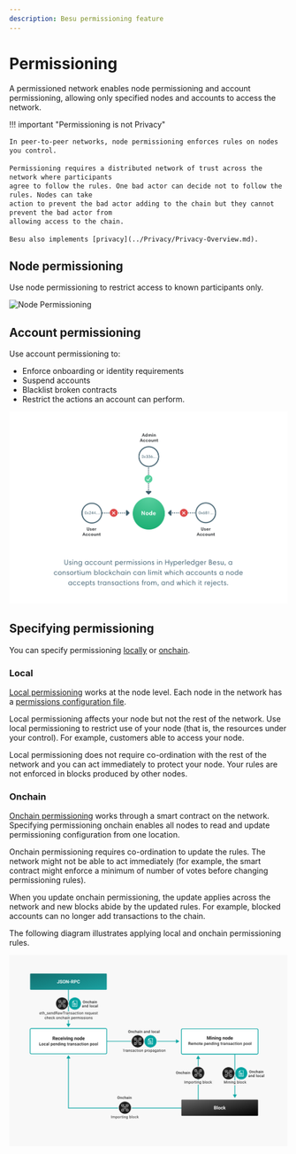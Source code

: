 ```yaml
---
description: Besu permissioning feature
---
```


# Permissioning

A permissioned network enables node permissioning and account permissioning, allowing only
specified nodes and accounts to access the network.

!!! important "Permissioning is not Privacy"

    In peer-to-peer networks, node permissioning enforces rules on nodes you control.

    Permissioning requires a distributed network of trust across the network where participants
    agree to follow the rules. One bad actor can decide not to follow the rules. Nodes can take
    action to prevent the bad actor adding to the chain but they cannot prevent the bad actor from
    allowing access to the chain.

    Besu also implements [privacy](../Privacy/Privacy-Overview.md).

## Node permissioning

Use node permissioning to restrict access to known participants only.

![Node Permissioning](../../images/node-permissioning-bad-actor.png)

## Account permissioning

Use account permissioning to:

* Enforce onboarding or identity requirements
* Suspend accounts
* Blacklist broken contracts
* Restrict the actions an account can perform.

![Account Permissioning](../../images/enterprise-ethereum-account-permissioning.png)

## Specifying permissioning

You can specify permissioning [locally](#local) or [onchain](#onchain).

### Local

[Local permissioning](../../HowTo/Limit-Access/Local-Permissioning.md) works at the node level.
Each node in the network has a [permissions configuration file].

Local permissioning affects your node but not the rest of the network. Use local permissioning to
restrict use of your node (that is, the resources under your control). For example, customers able
to access your node.

Local permissioning does not require co-ordination with the rest of the network and you can act
immediately to protect your node. Your rules are not enforced in blocks produced by other nodes.

### Onchain

[Onchain permissioning](Onchain-Permissioning.md) works through a smart contract on the network.
Specifying permissioning onchain enables all nodes to read and update permissioning configuration
from one location.

Onchain permissioning requires co-ordination to update the rules. The network might not be able to
act immediately (for example, the smart contract might enforce a minimum of number of votes before
changing permissioning rules).

When you update onchain permissioning, the update applies across the network and new blocks abide
by the updated rules. For example, blocked accounts can no longer add transactions to the chain.

The following diagram illustrates applying local and onchain permissioning rules.

![Permissioning Flow](../../images/PermissioningFlow.png)

<!-- Links -->
[permissions configuration file]: ../../HowTo/Limit-Access/Local-Permissioning.md#permissions-configuration-file
